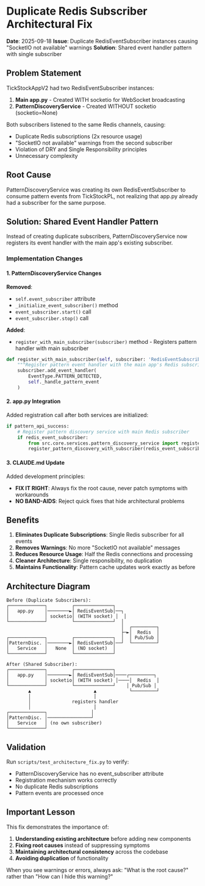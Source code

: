 # Duplicate Redis Subscriber Architectural Fix

**Date**: 2025-09-18
**Issue**: Duplicate RedisEventSubscriber instances causing "SocketIO not available" warnings
**Solution**: Shared event handler pattern with single subscriber

## Problem Statement

TickStockAppV2 had two RedisEventSubscriber instances:
1. **Main app.py** - Created WITH socketio for WebSocket broadcasting
2. **PatternDiscoveryService** - Created WITHOUT socketio (socketio=None)

Both subscribers listened to the same Redis channels, causing:
- Duplicate Redis subscriptions (2x resource usage)
- "SocketIO not available" warnings from the second subscriber
- Violation of DRY and Single Responsibility principles
- Unnecessary complexity

## Root Cause

PatternDiscoveryService was creating its own RedisEventSubscriber to consume pattern events from TickStockPL, not realizing that app.py already had a subscriber for the same purpose.

## Solution: Shared Event Handler Pattern

Instead of creating duplicate subscribers, PatternDiscoveryService now registers its event handler with the main app's existing subscriber.

### Implementation Changes

#### 1. PatternDiscoveryService Changes

**Removed**:
- `self.event_subscriber` attribute
- `_initialize_event_subscriber()` method
- `event_subscriber.start()` call
- `event_subscriber.stop()` call

**Added**:
- `register_with_main_subscriber(subscriber)` method - Registers pattern handler with main subscriber

```python
def register_with_main_subscriber(self, subscriber: 'RedisEventSubscriber') -> bool:
    """Register pattern event handler with the main app's Redis subscriber."""
    subscriber.add_event_handler(
        EventType.PATTERN_DETECTED,
        self._handle_pattern_event
    )
```

#### 2. app.py Integration

Added registration call after both services are initialized:

```python
if pattern_api_success:
    # Register pattern discovery service with main Redis subscriber
    if redis_event_subscriber:
        from src.core.services.pattern_discovery_service import register_pattern_discovery_with_subscriber
        register_pattern_discovery_with_subscriber(redis_event_subscriber)
```

#### 3. CLAUDE.md Update

Added development principles:
- **FIX IT RIGHT**: Always fix the root cause, never patch symptoms with workarounds
- **NO BAND-AIDS**: Reject quick fixes that hide architectural problems

## Benefits

1. **Eliminates Duplicate Subscriptions**: Single Redis subscriber for all events
2. **Removes Warnings**: No more "SocketIO not available" messages
3. **Reduces Resource Usage**: Half the Redis connections and processing
4. **Cleaner Architecture**: Single responsibility, no duplication
5. **Maintains Functionality**: Pattern cache updates work exactly as before

## Architecture Diagram

```
Before (Duplicate Subscribers):
┌─────────────┐         ┌──────────────┐
│   app.py    │────────►│ RedisEventSub│──┐
│             │ socketio│ (WITH socket) │  │
└─────────────┘         └──────────────┘  │
                                          │  ┌─────────┐
                                          ├─►│  Redis  │
┌─────────────┐         ┌──────────────┐  │  │ Pub/Sub │
│PatternDisc. │────────►│ RedisEventSub│──┘  └─────────┘
│   Service   │   None  │ (NO socket)  │
└─────────────┘         └──────────────┘

After (Shared Subscriber):
┌─────────────┐         ┌──────────────┐
│   app.py    │────────►│ RedisEventSub│────┌─────────┐
│             │ socketio│ (WITH socket) │────│  Redis  │
└─────────────┘         └──────────────┘    │ Pub/Sub │
        ▲                       ▲            └─────────┘
        │                       │
        │               registers handler
        │                       │
┌─────────────┐                │
│PatternDisc. │────────────────┘
│   Service   │ (no own subscriber)
└─────────────┘
```

## Validation

Run `scripts/test_architecture_fix.py` to verify:
- PatternDiscoveryService has no event_subscriber attribute
- Registration mechanism works correctly
- No duplicate Redis subscriptions
- Pattern events are processed once

## Important Lesson

This fix demonstrates the importance of:
1. **Understanding existing architecture** before adding new components
2. **Fixing root causes** instead of suppressing symptoms
3. **Maintaining architectural consistency** across the codebase
4. **Avoiding duplication** of functionality

When you see warnings or errors, always ask: "What is the root cause?" rather than "How can I hide this warning?"